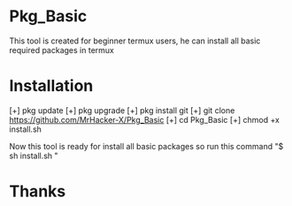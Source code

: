 # Pkg_Basic
This tool is created for beginner termux users, he can install all basic required packages in termux
# Installation
[+] pkg update
[+] pkg upgrade
[+] pkg install git
[+] git clone https://github.com/MrHacker-X/Pkg_Basic
[+] cd Pkg_Basic
[+] chmod +x install.sh

Now this tool is ready for install all basic packages so run this command "$ sh install.sh "

# Thanks
